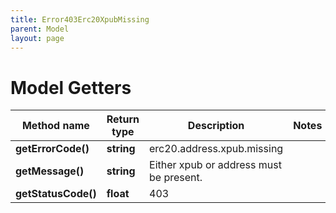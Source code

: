 ```yaml
---
title: Error403Erc20XpubMissing
parent: Model
layout: page
---
```


# Model Getters

Method name | Return type | Description | Notes
------------ | ------------- | ------------- | -------------
**getErrorCode()** | **string** | erc20.address.xpub.missing |
**getMessage()** | **string** | Either xpub or address must be present. |
**getStatusCode()** | **float** | 403 |

